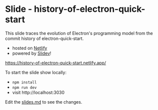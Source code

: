 # Slide - history-of-electron-quick-start

This slide traces the evolution of Electron's programming model from the commit history of electron-quick-start.

- hosted on [Netlify](https://www.netlify.com/)
- powered by [Slidev](https://github.com/slidevjs/slidev)!

https://history-of-electron-quick-start.netlify.app/

To start the slide show locally:

- `npm install`
- `npm run dev`
- visit http://localhost:3030

Edit the [slides.md](./slides.md) to see the changes.
